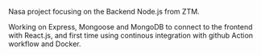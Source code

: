 Nasa project focusing on the Backend Node.js from ZTM.

Working on Express, Mongoose and MongoDB to connect to the frontend with React.js, and first time using continous integration with github Action workflow and Docker.
